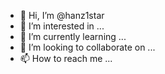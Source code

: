 - 👋 Hi, I’m @hanz1star
- 👀 I’m interested in ...
- 🌱 I’m currently learning ...
- 💞️ I’m looking to collaborate on ...
- 📫 How to reach me ...

<!---
hanz1star/hanz1star is a ✨ special ✨ repository because its `README.md` (this file) appears on your GitHub profile.
You can click the Preview link to take a look at your changes.
--->
